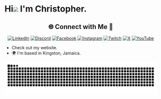 Hi![](https://user-images.githubusercontent.com/18350557/176309783-0785949b-9127-417c-8b55-ab5a4333674e.gif) I'm Christopher.
========================================================================================================================================


<!-- Social connections -->
<div align="center">

## 🌐 Connect with Me 🍬
 [![LinkedIn](https://img.shields.io/badge/LinkedIn-%230077B5.svg?logo=linkedin&logoColor=white)](https://linkedin.com/in/christopher-jc-thomas) [![Discord](https://img.shields.io/badge/Discord-%237289DA.svg?logo=discord&logoColor=white)](https://discord.gg/6ME9TDt) [![Facebook](https://img.shields.io/badge/Facebook-%231877F2.svg?logo=Facebook&logoColor=white)](https://facebook.com/technologyhell) [![Instagram](https://img.shields.io/badge/Instagram-%23E4405F.svg?logo=Instagram&logoColor=white)](https://instagram.com/technologyhell) [![Twitch](https://img.shields.io/badge/Twitch-%239146FF.svg?logo=Twitch&logoColor=white)](https://twitch.tv/technologyhell) [![X](https://img.shields.io/badge/X-black.svg?logo=X&logoColor=white)](https://x.com/technologyhell) [![YouTube](https://img.shields.io/badge/YouTube-%23FF0000.svg?logo=YouTube&logoColor=white)](https://youtube.com/@technologyhell) 

</div>


- Check out my website.
- 🌍 I'm based in Kingston, Jamaica.
  
![snake gif](https://github.com/chrisjcthomas/chrisjcthomas/blob/output/github-snake-dark.svg)


<!---
chrisjcthomas/chrisjcthomas is a ✨ special ✨ repository because its `README.md` (this file) appears on your GitHub profile.
You can click the Preview link to take a look at your changes.
--->
